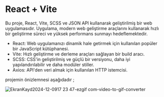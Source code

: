 # React + Vite

Bu proje, React, Vite, SCSS ve JSON API kullanarak geliştirilmiş bir web uygulamasıdır. Uygulama, modern web geliştirme araçlarını kullanarak hızlı bir geliştirme süreci ve yüksek performans sunmayı hedeflemektedir.

- React: Web uygulamanızı dinamik hale getirmek için kullanılan popüler bir JavaScript kütüphanesi.
- Vite: Hızlı geliştirme ve derleme araçları sağlayan bir build aracı.
- SCSS: CSS'in geliştirilmiş ve güçlü bir versiyonu, daha iyi yapılandırılabilir ve daha modüler stiller.
- Axios: API'den veri almak için kullanılan HTTP istemcisi.

projemin önizlemnesi aşağıdadır ;


![EkranKayd2024-12-0917 23 47-ezgif com-video-to-gif-converter](https://github.com/user-attachments/assets/05e49cad-5636-4abb-9cb0-2896a98a025e)
